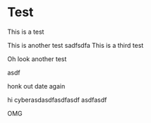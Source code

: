 # Test
This is a test

This is another test
sadfsdfa
This is a third test

Oh look another test

asdf

honk out date again

hi cyberasdasdfasdfasdf
asdfasdf

OMG
